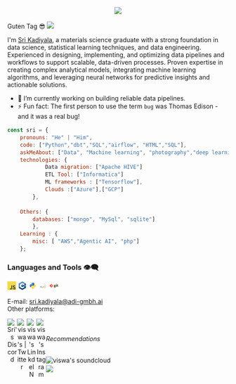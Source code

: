 
<p align="center">
<img src="[https://tenor.com/view/ngoding-mulu-gif-1747207714643625346](https://github.com/srikads/srikads/blob/main/ngoding-mulu.gif)"  />
</p>

Guten Tag :sunglasses: <img src="https://media.giphy.com/media/hvRJCLFzcasrR4ia7z/giphy.gif" width="25px"> 

I'm [Sri Kadiyala](https://www.linkedin.com/in/sri-bharadwaj-kadiyala-4576b7176/), a materials science graduate with a strong foundation in data science, statistical learning techniques, and data engineering. Experienced in designing, implementing, and optimizing data pipelines and workflows to support scalable, data-driven processes. Proven expertise in creating complex analytical models, integrating machine learning algorithms, and leveraging neural networks for predictive insights and actionable solutions.



- 🔭 I’m currently working on building reliable data pipelines.
- ⚡ Fun fact: The first person to use the term `bug` was Thomas Edison - and it was a real bug!

```javascript
const sri = {
    pronouns: "He" | "Him",
    code: ["Python","dbt","SQL","airflow", "HTML","SQL"],
    askMeAbout: ["Data", "Machine learning", "photography","deep learning","open-cv"],
    technologies: {
            Data migration: ["Apache HIVE"]
            ETL Tool: ["Informatica"]
            ML frameworks : ["Tensorflow"],
            Clouds :["Azure"],["GCP"]
        },

    Others: {
        databases: ["mongo", "MySql", "sqlite"]
        },
    Learning : {    
        misc: [ "AWS","Agentic AI", "php"]
    };
   ```


### Languages and Tools :eye_speech_bubble: 
<code><img height="20" src="https://raw.githubusercontent.com/github/explore/80688e429a7d4ef2fca1e82350fe8e3517d3494d/topics/javascript/javascript.png"></code>
<code><img height="20" src="https://raw.githubusercontent.com/github/explore/80688e429a7d4ef2fca1e82350fe8e3517d3494d/topics/cpp/cpp.png"></code>
<code><img height="20" src="https://raw.githubusercontent.com/github/explore/80688e429a7d4ef2fca1e82350fe8e3517d3494d/topics/python/python.png"></code>
<code><img height="20" src="https://raw.githubusercontent.com/github/explore/80688e429a7d4ef2fca1e82350fe8e3517d3494d/topics/mysql/mysql.png"></code>
<code><img height="20" src="https://raw.githubusercontent.com/github/explore/80688e429a7d4ef2fca1e82350fe8e3517d3494d/topics/git/git.png"></code>


E-mail: [sri.kadiyala@adi-gmbh.ai](mailto:sri.kadiyala@adi-gmbh.ai)\
Other platforms:
<br>
<p align="center">
<a href="discordapp.com/users/692334715956363264">
  <img align="left" alt="Sri's Discord" width="22px" src="https://cdn.jsdelivr.net/npm/simple-icons@v3/icons/discord.svg" />
</a>
<a href="https://x.com/shrikads">
  <img align="left" alt=" viswa's | Twitter" width="22px" src="https://cdn.jsdelivr.net/npm/simple-icons@v3/icons/twitter.svg" />
</a>
<a href="https://www.linkedin.com/in/sri-bharadwaj-kadiyala-4576b7176/">
  <img align="left" alt="viswa's LinkdeIN" width="22px" src="https://cdn.jsdelivr.net/npm/simple-icons@v3/icons/linkedin.svg" />
</a>
<a href="https://www.instagram.com/bharadwajsri/?hl=en">
  <img align="left" alt="viswa's Instagram" width="22px" src="https://cdn.jsdelivr.net/npm/simple-icons@v3/icons/instagram.svg" />
</a>
</p>

<br>

###### Recommendations
<a href="https://youtube.com/playlist?list=PLR7yrLMHm11Xv2FOeHtuhern2tYm_Yd0H&si=IDyaLjHDgMFfoohl" title='fall of civilizations'>
    <img align="left" alt="viswa's soundcloud" src="[https://www.flaticon.com/free-icon/youtube_5968852?term=youtube&page=1&position=12&origin=tag&related_id=5968852]" />
</a>
</br>
<img align="center" src="(https://github.com/srikads/srikads/blob/main/cat-work-in-progress.gif)" />
